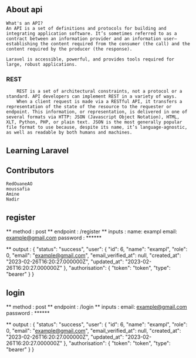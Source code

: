 

## About api
```
What's an API?
An API is a set of definitions and protocols for building and integrating application software. It’s sometimes referred to as a contract between an information provider and an information user—establishing the content required from the consumer (the call) and the content required by the producer (the response). 

Laravel is accessible, powerful, and provides tools required for large, robust applications.
```
### REST
```
    REST is a set of architectural constraints, not a protocol or a standard. API developers can implement REST in a variety of ways.
    When a client request is made via a RESTful API, it transfers a representation of the state of the resource to the requester or endpoint. This information, or representation, is delivered in one of several formats via HTTP: JSON (Javascript Object Notation), HTML, XLT, Python, PHP, or plain text. JSON is the most generally popular file format to use because, despite its name, it’s language-agnostic, as well as readable by both humans and machines. 
```
## Learning Laravel



## Contributors
```
RedOuaneAO
moussafia
Amine
Nadir
```

## register
** method : post
** endpoint : /register
** inputs : 
            name: exampl
            email: example@gmail.com
            password : ******

** output :
            {
    "status": "success",
    "user": {
        "id": 6,
        "name": "exampl",
        "role": 0,
        "email": "example@gmail.com",
        "email_verified_at": null,
        "created_at": "2023-02-26T16:20:27.000000Z",
        "updated_at": "2023-02-26T16:20:27.000000Z"
    },
    "authorisation": {
        "token": "token",
        "type": "bearer"
    }
}
## login
** method : post
** endpoint : /login
** inputs : 
            email: example@gmail.com
            password : ******

** output :
            {
    "status": "success",
    "user": {
        "id": 6,
        "name": "exampl",
        "role": 0,
        "email": "example@gmail.com",
        "email_verified_at": null,
        "created_at": "2023-02-26T16:20:27.000000Z",
        "updated_at": "2023-02-26T16:20:27.000000Z"
    },
    "authorisation": {
        "token": "token",
        "type": "bearer"
    }
}


